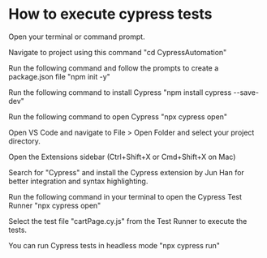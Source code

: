 # How to execute cypress tests

Open your terminal or command prompt.

Navigate to project using this command "cd CypressAutomation"

Run the following command and follow the prompts to create a package.json file "npm init -y"

Run the following command to install Cypress "npm install cypress --save-dev"

Run the following command to open Cypress "npx cypress open"

Open VS Code and navigate to File > Open Folder and select your project directory.

Open the Extensions sidebar (Ctrl+Shift+X or Cmd+Shift+X on Mac)

Search for "Cypress" and install the Cypress extension by Jun Han for better integration and syntax highlighting.

Run the following command in your terminal to open the Cypress Test Runner "npx cypress open"

Select the test file "cartPage.cy.js" from the Test Runner to execute the tests.

You can run Cypress tests in headless mode "npx cypress run"

